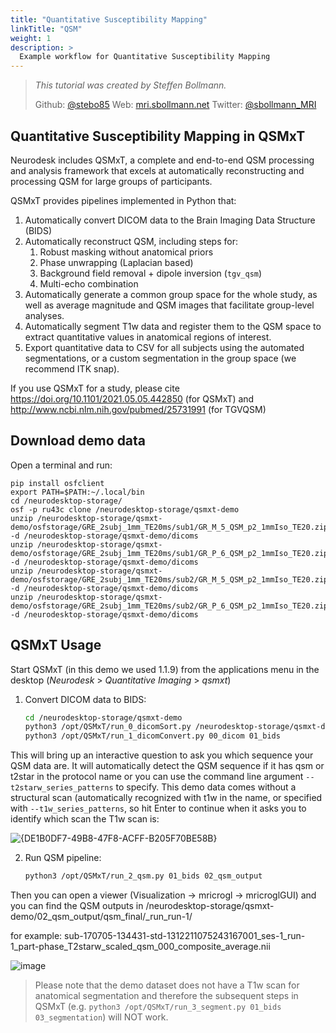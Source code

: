 ```yaml
---
title: "Quantitative Susceptibility Mapping"
linkTitle: "QSM"
weight: 1
description: >
  Example workflow for Quantitative Susceptibility Mapping
---
```

> _This tutorial was created by Steffen Bollmann._
>
> Github: [@stebo85](https://github.com/stebo85)
> Web: [mri.sbollmann.net](https://mri.sbollmann.net/)
> Twitter: [@sbollmann_MRI](https://twitter.com/sbollmann_MRI)
## Quantitative Susceptibility Mapping in QSMxT

Neurodesk includes QSMxT, a complete and end-to-end QSM processing and analysis framework that excels at automatically reconstructing and processing QSM for large groups of participants. 

QSMxT provides pipelines implemented in Python that:

1. Automatically convert DICOM data to the Brain Imaging Data Structure (BIDS)
2. Automatically reconstruct QSM, including steps for:
   1. Robust masking without anatomical priors
   2. Phase unwrapping (Laplacian based)
   3. Background field removal + dipole inversion (`tgv_qsm`)
   4. Multi-echo combination
3. Automatically generate a common group space for the whole study, as well as average magnitude and QSM images that facilitate group-level analyses.
4. Automatically segment T1w data and register them to the QSM space to extract quantitative values in anatomical regions of interest.
5. Export quantitative data to CSV for all subjects using the automated segmentations, or a custom segmentation in the group space (we recommend ITK snap).

If you use QSMxT for a study, please cite https://doi.org/10.1101/2021.05.05.442850 (for QSMxT) and http://www.ncbi.nlm.nih.gov/pubmed/25731991 (for TGVQSM)



## Download demo data
Open a terminal and run:
```
pip install osfclient
export PATH=$PATH:~/.local/bin
cd /neurodesktop-storage/
osf -p ru43c clone /neurodesktop-storage/qsmxt-demo
unzip /neurodesktop-storage/qsmxt-demo/osfstorage/GRE_2subj_1mm_TE20ms/sub1/GR_M_5_QSM_p2_1mmIso_TE20.zip -d /neurodesktop-storage/qsmxt-demo/dicoms
unzip /neurodesktop-storage/qsmxt-demo/osfstorage/GRE_2subj_1mm_TE20ms/sub1/GR_P_6_QSM_p2_1mmIso_TE20.zip -d /neurodesktop-storage/qsmxt-demo/dicoms
unzip /neurodesktop-storage/qsmxt-demo/osfstorage/GRE_2subj_1mm_TE20ms/sub2/GR_M_5_QSM_p2_1mmIso_TE20.zip -d /neurodesktop-storage/qsmxt-demo/dicoms
unzip /neurodesktop-storage/qsmxt-demo/osfstorage/GRE_2subj_1mm_TE20ms/sub2/GR_P_6_QSM_p2_1mmIso_TE20.zip -d /neurodesktop-storage/qsmxt-demo/dicoms
```

## QSMxT Usage
Start QSMxT (in this demo we used 1.1.9) from the applications menu in the desktop (*Neurodesk* > *Quantitative Imaging* > *qsmxt*)

1. Convert DICOM data to BIDS:
    ```bash
    cd /neurodesktop-storage/qsmxt-demo
    python3 /opt/QSMxT/run_0_dicomSort.py /neurodesktop-storage/qsmxt-demo/dicoms 00_dicom
    python3 /opt/QSMxT/run_1_dicomConvert.py 00_dicom 01_bids
    ```
    
This will bring up an interactive question to ask you which sequence your QSM data are. It will automatically detect the QSM sequence if it has qsm or t2star in the protocol name or you can use the command line argument `--t2starw_series_patterns` to specify. This demo data comes without a structural scan (automatically recognized with t1w in the name, or specified with `--t1w_series_patterns`, so hit Enter to continue when it asks you to identify which scan the T1w scan is:

![{DE1B0DF7-49B8-47F8-ACFF-B205F70BE58B}](https://user-images.githubusercontent.com/4021595/155911430-d2b7e904-6a8a-426c-bc27-e2167dd03a4d.png)


2. Run QSM pipeline:
    ```bash
    python3 /opt/QSMxT/run_2_qsm.py 01_bids 02_qsm_output
    ```
Then you can open a viewer (Visualization -> mricrogl -> mricroglGUI) and you can find the QSM outputs in /neurodesktop-storage/qsmxt-demo/02_qsm_output/qsm_final/_run_run-1/

for example: sub-170705-134431-std-1312211075243167001_ses-1_run-1_part-phase_T2starw_scaled_qsm_000_composite_average.nii

![image](https://user-images.githubusercontent.com/4021595/155106388-72a691a4-c0a4-4cc6-a2ac-c9271888b82d.png)

> Please note that the demo dataset does not have a T1w scan for anatomical segmentation and therefore the subsequent steps in QSMxT (e.g. `python3 /opt/QSMxT/run_3_segment.py 01_bids 03_segmentation`) will NOT work.
